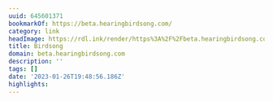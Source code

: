 ```yaml
---
uuid: 645601371
bookmarkOf: https://beta.hearingbirdsong.com/
category: link
headImage: https://rdl.ink/render/https%3A%2F%2Fbeta.hearingbirdsong.com%2F
title: Birdsong
domain: beta.hearingbirdsong.com
description: ''
tags: []
date: '2023-01-26T19:48:56.186Z'
highlights:
---
```



